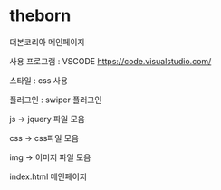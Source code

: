 # theborn
더본코리아 메인페이지

사용 프로그램 : VSCODE
https://code.visualstudio.com/

스타일 : css 사용

플러그인 : swiper 플러그인

js -> jquery 파일 모음

css -> css파일 모음

img -> 이미지 파일 모음

index.html 메인페이지 